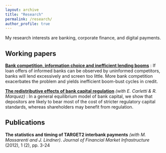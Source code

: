 ```yaml
---
layout: archive
title: "Research"
permalink: /research/
author_profile: true
---
```


My research interests are banking, corporate finance, and digital payments.

## Working papers

__[Bank competition, information choice and inefficient lending booms](https://silviopetriconi.github.io/files/petriconi_lending_boom.pdf)__ 
:  If loan offers of informed banks can be observed by uninformed competitors, 
   banks will lend excessively and screen too little. More bank competition exacerbates the problem and yields inefficient boom-bust cycles in credit.


__[The redistributive effects of bank capital regulation](https://silviopetriconi.github.io/CMP_redistributive_regulation.pdf)__ 
_(with E. Carletti & R. Marquez)_
:  In a general equilibrium model of bank capital, we show that
   depositors are likely to bear most of the cost of stricter regulatory
   capital standards, whereas shareholders may benefit from regulation.






## Publications

__The statistics and timing of TARGET2 interbank payments__ 
_(with M. Massarenti and J. Lindner)_.
_Journal of Financial Market Infrastructure_ (2012), 1 (2), pp. 3-24




